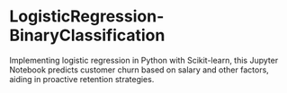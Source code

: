 # LogisticRegression-BinaryClassification
Implementing logistic regression in Python with Scikit-learn, this Jupyter Notebook predicts customer churn based on salary and other factors, aiding in proactive retention strategies.
